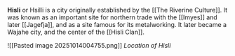 **Hisli** or Hsilli is a city originally established by the [[The Riverine Culture]]. It was known as an important site for northern trade with the [[Imyes]] and later [[Jagefja]], and as a site famous for its metalworking. It later became a Wajahe city, and the center of the [[Hisli Clan]].

![[Pasted image 20251014004755.png]]
*Location of Hisli*